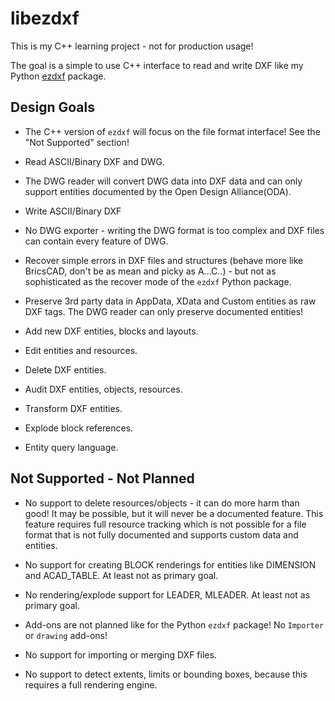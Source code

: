 # libezdxf

This is my C++ learning project - not for production usage!

The goal is a simple to use C++ interface to read and write DXF like my Python
[ezdxf](https://github.com/mozman/ezdxf) package.

## Design Goals

- The C++ version of `ezdxf` will focus on the file format interface! 
  See the "Not Supported" section!

- Read ASCII/Binary DXF and DWG.

- The DWG reader will convert DWG data into DXF data and can only 
  support entities documented by the Open Design Alliance(ODA).

- Write ASCII/Binary DXF

- No DWG exporter - writing the DWG format is too complex and DXF files can 
  contain every feature of DWG. 

- Recover simple errors in DXF files and structures (behave more like BricsCAD, 
  don't be as mean and picky as A...C..) - but not as sophisticated as the 
  recover mode of the `ezdxf` Python package.
  
- Preserve 3rd party data in AppData, XData and Custom entities as raw DXF tags.
  The DWG reader can only preserve documented entities!
  
- Add new DXF entities, blocks and layouts.

- Edit entities and resources.

- Delete DXF entities.

- Audit DXF entities, objects, resources.

- Transform DXF entities.

- Explode block references.

- Entity query language.

## Not Supported - Not Planned

- No support to delete resources/objects - it can do more harm than good!
  It may be possible, but it will never be a documented feature.
  This feature requires full resource tracking which is not possible for a 
  file format that is not fully documented and supports custom 
  data and entities.
  
- No support for creating BLOCK renderings for entities like DIMENSION and 
  ACAD_TABLE.
  At least not as primary goal.
  
- No rendering/explode support for LEADER, MLEADER.
  At least not as primary goal.
  
- Add-ons are not planned like for the Python `ezdxf` package! 
  No `Importer` or `drawing` add-ons!

- No support for importing or merging DXF files.

- No support to detect extents, limits or bounding boxes, because this 
  requires a full rendering engine.
  